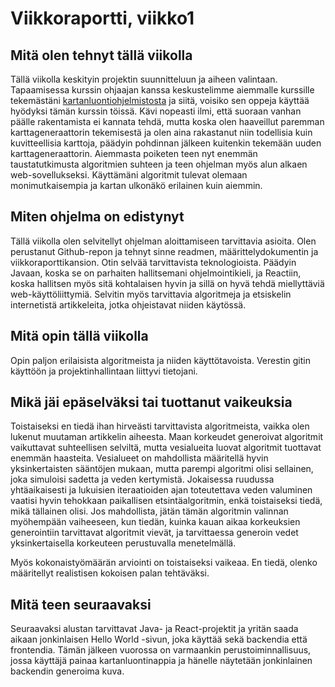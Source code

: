 # Viikkoraportti, viikko1
## Mitä olen tehnyt tällä viikolla

Tällä viikolla keskityin projektin suunnitteluun ja aiheen valintaan. Tapaamisessa kurssin ohjaajan kanssa keskustelimme aiemmalle kurssille tekemästäni [kartanluontiohjelmistosta](https://github.com/otsohelos/ot_harjoitustyo) ja siitä, voisiko sen oppeja käyttää hyödyksi tämän kurssin töissä. Kävi nopeasti ilmi, että suoraan vanhan päälle rakentamista ei kannata tehdä, mutta koska olen haaveillut paremman karttageneraattorin tekemisestä ja olen aina rakastanut niin todellisia kuin kuvitteellisia karttoja, päädyin pohdinnan jälkeen kuitenkin tekemään uuden karttageneraattorin. Aiemmasta poiketen teen nyt enemmän taustatutkimusta algoritmien suhteen ja teen ohjelman myös alun alkaen web-sovellukseksi. Käyttämäni algoritmit tulevat olemaan monimutkaisempia ja kartan ulkonäkö erilainen kuin aiemmin.

## Miten ohjelma on edistynyt

Tällä viikolla olen selvitellyt ohjelman aloittamiseen tarvittavia asioita. Olen perustanut Github-repon ja tehnyt sinne readmen, määrittelydokumentin ja viikkoraporttikansion. Otin selvää tarvittavista teknologioista. Päädyin Javaan, koska se on parhaiten hallitsemani ohjelmointikieli, ja Reactiin, koska hallitsen myös sitä kohtalaisen hyvin ja sillä on hyvä tehdä miellyttäviä web-käyttöliittymiä. Selvitin myös tarvittavia algoritmeja ja etsiskelin internetistä artikkeleita, jotka ohjeistavat niiden käytössä.

## Mitä opin tällä viikolla

Opin paljon erilaisista algoritmeista ja niiden käyttötavoista. Verestin gitin käyttöön ja projektinhallintaan liittyvi tietojani.

## Mikä jäi epäselväksi tai tuottanut vaikeuksia

Toistaiseksi en tiedä ihan hirveästi tarvittavista algoritmeista, vaikka olen lukenut muutaman artikkelin aiheesta. Maan korkeudet generoivat algoritmit vaikuttavat suhteellisen selviltä, mutta vesialueita luovat algoritmit tuottavat enemmän haasteita. Vesialueet on mahdollista määritellä hyvin yksinkertaisten sääntöjen mukaan, mutta parempi algoritmi olisi sellainen, joka simuloisi sadetta ja veden kertymistä. Jokaisessa ruudussa yhtäaikaisesti ja lukuisien iteraatioiden ajan toteutettava veden valuminen vaatisi hyvin tehokkaan paikallisen etsintäalgoritmin, enkä toistaiseksi tiedä, mikä tällainen olisi. Jos mahdollista, jätän tämän algoritmin valinnan myöhempään vaiheeseen, kun tiedän, kuinka kauan aikaa korkeuksien generointiin tarvittavat algoritmit vievät, ja tarvittaessa generoin vedet yksinkertaisella korkeuteen perustuvalla menetelmällä.

Myös kokonaistyömäärän arviointi on toistaiseksi vaikeaa. En tiedä, olenko määritellyt realistisen kokoisen palan tehtäväksi.

## Mitä teen seuraavaksi

Seuraavaksi alustan tarvittavat Java- ja React-projektit ja yritän saada aikaan jonkinlaisen Hello World -sivun, joka käyttää sekä backendia että frontendia. Tämän jälkeen vuorossa on varmaankin perustoiminnallisuus, jossa käyttäjä painaa kartanluontinappia ja hänelle näytetään jonkinlainen backendin generoima kuva.